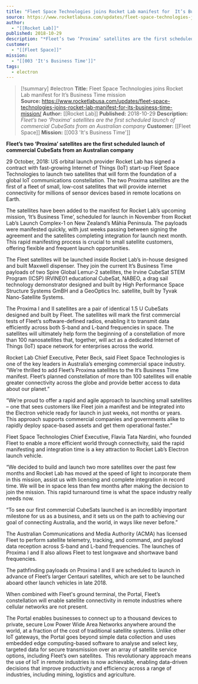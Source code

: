 ```yaml
---
title: "Fleet Space Technologies joins Rocket Lab manifest for  It’s Business Time mission  "
source: https://www.rocketlabusa.com/updates/fleet-space-technologies-joins-rocket-lab-manifest-for-its-business-time-mission/
author:
  - "[[Rocket Lab]]"
published: 2018-10-29
description: "*Fleet’s two ‘Proxima’ satellites are the first scheduled launch of commercial CubeSats from an Australian company*"
customer:
  - "[[Fleet Space]]"
mission:
  - "[[003 'It's Business Time']]"
tags:
  - electron
---
```

>[!summary]
#electron
**Title:** Fleet Space Technologies joins Rocket Lab manifest for  It’s Business Time mission  
**Source:** https://www.rocketlabusa.com/updates/fleet-space-technologies-joins-rocket-lab-manifest-for-its-business-time-mission/
**Author:** [[Rocket Lab]]
**Published:** 2018-10-29
**Description:** *Fleet’s two ‘Proxima’ satellites are the first scheduled launch of commercial CubeSats from an Australian company*
**Customer:** [[Fleet Space]]
**Mission:** [[003 'It's Business Time']]

**Fleet’s two ‘Proxima’ satellites are the first scheduled launch of commercial CubeSats from an Australian company**

29 October, 2018: US orbital launch provider Rocket Lab has signed a contract with fast-growing Internet of Things (IoT) start-up Fleet Space Technologies to launch two satellites that will form the foundation of a global IoT communications constellation. The two Proxima satellites are the first of a fleet of small, low-cost satellites that will provide internet connectivity for millions of sensor devices based in remote locations on Earth.

The satellites have been added to the manifest for Rocket Lab’s upcoming mission, ‘It’s Business Time’, scheduled for launch in November from Rocket Lab’s Launch Complex-1 on New Zealand’s Māhia Peninsula. The payloads were manifested quickly, with just weeks passing between signing the agreement and the satellites completing integration for launch next month. This rapid manifesting process is crucial to small satellite customers, offering flexible and frequent launch opportunities. 

The Fleet satellites will be launched inside Rocket Lab’s in-house designed and built Maxwell dispenser. They join the current It’s Business Time payloads of two Spire Global Lemur-2 satellites, the Irvine CubeSat STEM Program (ICSP) IRVINE01 educational CubeSat, NABEO, a drag sail technology demonstrator designed and built by High Performance Space Structure Systems GmBH and a GeoOptics Inc. satellite, built by Tyvak Nano-Satellite Systems.

The Proxima I and II satellites are a pair of identical 1.5 U CubeSats designed and built by Fleet. The satellites will mark the first commercial tests of Fleet’s software-defined radios, enabling it to transmit data efficiently across both S-band and L-band frequencies in space. The satellites will ultimately help form the beginning of a constellation of more than 100 nanosatellites that, together, will act as a dedicated Internet of Things (IoT) space network for enterprises across the world.

Rocket Lab Chief Executive, Peter Beck, said Fleet Space Technologies is one of the key leaders in Australia’s emerging commercial space industry. “We’re thrilled to add Fleet’s Proxima satellites to the It’s Business Time manifest. Fleet’s planned constellation of more than 100 satellites will enable greater connectivity across the globe and provide better access to data about our planet.”

“We’re proud to offer a rapid and agile approach to launching small satellites – one that sees customers like Fleet join a manifest and be integrated into the Electron vehicle ready for launch in just weeks, not months or years. This approach supports commercial companies and governments alike to rapidly deploy space-based assets and get them operational faster.”

Fleet Space Technologies Chief Executive, Flavia Tata Nardini, who founded Fleet to enable a more efficient world through connectivity, said the rapid manifesting and integration time is a key attraction to Rocket Lab’s Electron launch vehicle.

“We decided to build and launch two more satellites over the past few months and Rocket Lab has moved at the speed of light to incorporate them in this mission, assist us with licensing and complete integration in record time. We will be in space less than few months after making the decision to join the mission. This rapid turnaround time is what the space industry really needs now.

“To see our first commercial CubeSats launched is an incredibly important milestone for us as a business, and it sets us on the path to achieving our goal of connecting Australia, and the world, in ways like never before.”

The Australian Communications and Media Authority (ACMA) has licensed Fleet to perform satellite telemetry, tracking, and command, and payload data reception across S-band and L-band frequencies. The launches of Proxima I and II also allows Fleet to test longwave and shortwave band frequencies.

The pathfinding payloads on Proxima I and II are scheduled to launch in advance of Fleet’s larger Centauri satellites, which are set to be launched aboard other launch vehicles in late 2018.

When combined with Fleet's ground terminal, the Portal, Fleet’s constellation will enable satellite connectivity in remote industries where cellular networks are not present.

The Portal enables businesses to connect up to a thousand devices to private, secure Low Power Wide Area Networks anywhere around the world, at a fraction of the cost of traditional satellite systems. Unlike other IoT gateways, the Portal goes beyond simple data collection and uses embedded edge computing-based software to analyse and select key, targeted data for secure transmission over an array of satellite service options, including Fleet’s own satellites.  This revolutionary approach means the use of IoT in remote industries is now achievable, enabling data-driven decisions that improve productivity and efficiency across a range of industries, including mining, logistics and agriculture.